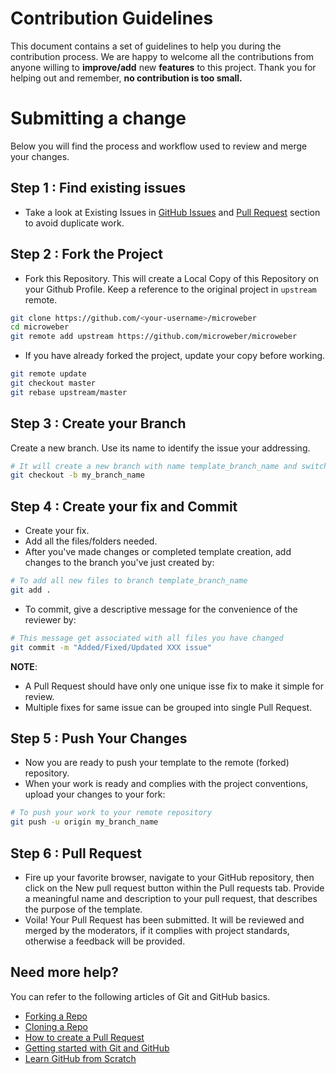 # Contribution Guidelines

This document contains a set of guidelines to help you during the contribution process.
We are happy to welcome all the contributions from anyone willing to **improve/add** new **features** to this project.
Thank you for helping out and remember, **no contribution is too small.**

# Submitting a change

Below you will find the process and workflow used to review and merge your changes.

## Step 1 : Find existing issues

- Take a look at Existing Issues in [GitHub Issues](https://github.com/microweber/microweber/issues) and [Pull Request](https://github.com/microweber/microweber/pulls) section to avoid duplicate work.

## Step 2 : Fork the Project

- Fork this Repository. This will create a Local Copy of this Repository on your Github Profile. Keep a reference to the original project in `upstream` remote.

 
```sh
git clone https://github.com/<your-username>/microweber
cd microweber
git remote add upstream https://github.com/microweber/microweber
```

- If you have already forked the project, update your copy before working.

```sh
git remote update
git checkout master
git rebase upstream/master
```

## Step 3 : Create your Branch

Create a new branch. Use its name to identify the issue your addressing.

```sh
# It will create a new branch with name template_branch_name and switch to that branch
git checkout -b my_branch_name
```

## Step 4 : Create your fix and Commit
- Create your fix.
- Add all the files/folders needed.
- After you've made changes or completed template creation, add changes to the branch you've just created by:

```sh
# To add all new files to branch template_branch_name
git add .
```

- To commit, give a descriptive message for the convenience of the reviewer by:

```sh
# This message get associated with all files you have changed
git commit -m "Added/Fixed/Updated XXX issue"
```
 

**NOTE**:

- A Pull Request should have only one unique isse fix to make it simple for review.
- Multiple fixes for same issue can be grouped into single Pull Request.


## Step 5 : Push Your Changes

- Now you are ready to push your template to the remote (forked) repository.
- When your work is ready and complies with the project conventions, upload your changes to your fork:

```sh
# To push your work to your remote repository
git push -u origin my_branch_name
```

## Step 6 : Pull Request

- Fire up your favorite browser, navigate to your GitHub repository, then click on the New pull request button within the Pull requests tab. Provide a meaningful name and description to your pull request, that describes the purpose of the template.
- Voila! Your Pull Request has been submitted. It will be reviewed and merged by the moderators, if it complies with project standards, otherwise a feedback will be provided.

## Need more help?

You can refer to the following articles of Git and GitHub basics.  

- [Forking a Repo](https://help.github.com/en/github/getting-started-with-github/fork-a-repo)
- [Cloning a Repo](https://help.github.com/en/desktop/contributing-to-projects/creating-an-issue-or-pull-request)
- [How to create a Pull Request](https://opensource.com/article/19/7/create-pull-request-github)
- [Getting started with Git and GitHub](https://towardsdatascience.com/getting-started-with-git-and-github-6fcd0f2d4ac6)
- [Learn GitHub from Scratch](https://lab.github.com/githubtraining/introduction-to-github)


